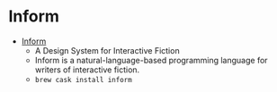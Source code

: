 # Inform
- [Inform](http://inform7.com/)
  -  A Design System for Interactive Fiction
  - Inform is a natural-language-based programming language for writers of interactive fiction.
  - `brew cask install inform`
